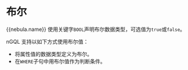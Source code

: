 # 布尔

{{nebula.name}} 使用关键字`BOOL`声明布尔数据类型，可选值为`true`或`false`。

nGQL 支持以如下方式使用布尔值：

* 将属性值的数据类型定义为布尔。
* 在`WHERE`子句中用布尔值作为判断条件。
